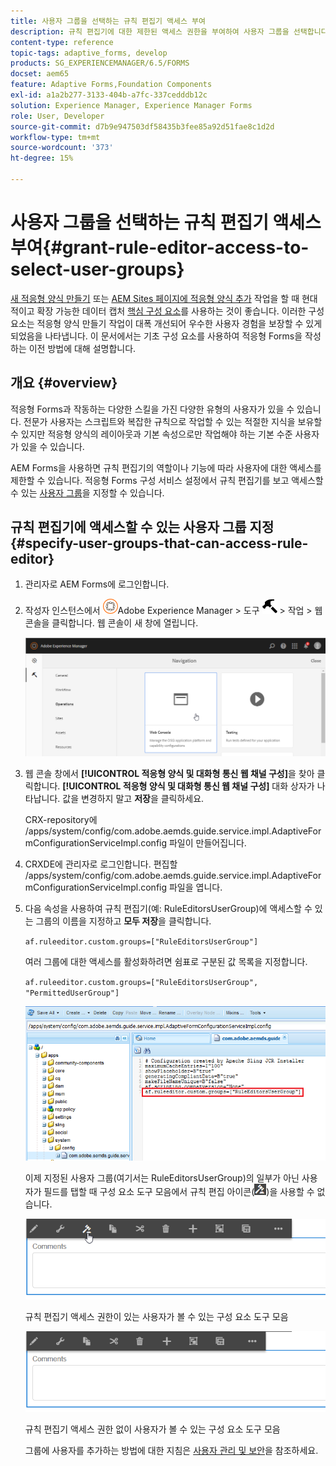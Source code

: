 ```yaml
---
title: 사용자 그룹을 선택하는 규칙 편집기 액세스 부여
description: 규칙 편집기에 대한 제한된 액세스 권한을 부여하여 사용자 그룹을 선택합니다.
content-type: reference
topic-tags: adaptive_forms, develop
products: SG_EXPERIENCEMANAGER/6.5/FORMS
docset: aem65
feature: Adaptive Forms,Foundation Components
exl-id: a1a2b277-3133-404b-a7fc-337cedddb12c
solution: Experience Manager, Experience Manager Forms
role: User, Developer
source-git-commit: d7b9e947503df58435b3fee85a92d51fae8c1d2d
workflow-type: tm+mt
source-wordcount: '373'
ht-degree: 15%

---
```


# 사용자 그룹을 선택하는 규칙 편집기 액세스 부여{#grant-rule-editor-access-to-select-user-groups}

<span class="preview"> [새 적응형 양식 만들기](/help/forms/using/create-an-adaptive-form-core-components.md) 또는 [AEM Sites 페이지에 적응형 양식 추가](/help/forms/using/create-or-add-an-adaptive-form-to-aem-sites-page.md) 작업을 할 때 현대적이고 확장 가능한 데이터 캡처 [핵심 구성 요소](https://experienceleague.adobe.com/docs/experience-manager-core-components/using/adaptive-forms/introduction.html?lang=ko)를 사용하는 것이 좋습니다. 이러한 구성 요소는 적응형 양식 만들기 작업이 대폭 개선되어 우수한 사용자 경험을 보장할 수 있게 되었음을 나타냅니다. 이 문서에서는 기초 구성 요소를 사용하여 적응형 Forms을 작성하는 이전 방법에 대해 설명합니다. </span>

## 개요 {#overview}

적응형 Forms과 작동하는 다양한 스킬을 가진 다양한 유형의 사용자가 있을 수 있습니다. 전문가 사용자는 스크립트와 복잡한 규칙으로 작업할 수 있는 적절한 지식을 보유할 수 있지만 적응형 양식의 레이아웃과 기본 속성으로만 작업해야 하는 기본 수준 사용자가 있을 수 있습니다.

AEM Forms을 사용하면 규칙 편집기의 역할이나 기능에 따라 사용자에 대한 액세스를 제한할 수 있습니다. 적응형 Forms 구성 서비스 설정에서 규칙 편집기를 보고 액세스할 수 있는 [사용자 그룹](/help/sites-administering/security.md)을 지정할 수 있습니다.

## 규칙 편집기에 액세스할 수 있는 사용자 그룹 지정 {#specify-user-groups-that-can-access-rule-editor}

1. 관리자로 AEM Forms에 로그인합니다.
1. 작성자 인스턴스에서 ![adobeexperiencemanager](assets/adobeexperiencemanager.png)Adobe Experience Manager > 도구 ![hammer](assets/hammer.png) > 작업 > 웹 콘솔을 클릭합니다. 웹 콘솔이 새 창에 열립니다.

   ![1-2](assets/1-2.png)

1. 웹 콘솔 창에서 **[!UICONTROL 적응형 양식 및 대화형 통신 웹 채널 구성]**&#x200B;을 찾아 클릭합니다. **[!UICONTROL 적응형 양식 및 대화형 통신 웹 채널 구성]** 대화 상자가 나타납니다. 값을 변경하지 말고 **저장**&#x200B;을 클릭하세요.

   CRX-repository에 /apps/system/config/com.adobe.aemds.guide.service.impl.AdaptiveFormConfigurationServiceImpl.config 파일이 만들어집니다.

1. CRXDE에 관리자로 로그인합니다. 편집할 /apps/system/config/com.adobe.aemds.guide.service.impl.AdaptiveFormConfigurationServiceImpl.config 파일을 엽니다.
1. 다음 속성을 사용하여 규칙 편집기(예: RuleEditorsUserGroup)에 액세스할 수 있는 그룹의 이름을 지정하고 **모두 저장**&#x200B;을 클릭합니다.

   `af.ruleeditor.custom.groups=["RuleEditorsUserGroup"]`

   여러 그룹에 대한 액세스를 활성화하려면 쉼표로 구분된 값 목록을 지정합니다.

   `af.ruleeditor.custom.groups=["RuleEditorsUserGroup", "PermittedUserGroup"]`

   ![사용자 만들기](assets/create_user_new.png)

   이제 지정된 사용자 그룹(여기서는 RuleEditorsUserGroup)의 일부가 아닌 사용자가 필드를 탭할 때 구성 요소 도구 모음에서 규칙 편집 아이콘(![edit-rules1](assets/edit-rules1.png))을 사용할 수 없습니다.

   ![componentstoolbarwithre](assets/componentstoolbarwithre.png)

   규칙 편집기 액세스 권한이 있는 사용자가 볼 수 있는 구성 요소 도구 모음

   ![componentstoolbarwithouter](assets/componentstoolbarwithoutre.png)

   규칙 편집기 액세스 권한 없이 사용자가 볼 수 있는 구성 요소 도구 모음

   그룹에 사용자를 추가하는 방법에 대한 지침은 [사용자 관리 및 보안](/help/sites-administering/security.md)을 참조하세요.
